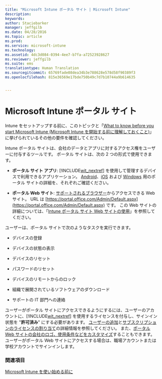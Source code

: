 ```yaml
---
title: "Microsoft Intune ポータル サイト | Microsoft Intune"
description: 
keywords: 
author: Staciebarker
manager: jeffgilb
ms.date: 04/28/2016
ms.topic: article
ms.prod: 
ms.service: microsoft-intune
ms.technology: 
ms.assetid: 4dc3d084-0394-4ee7-b7fa-a72523928627
ms.reviewer: jeffgilb
ms.suite: ems
translationtype: Human Translation
ms.sourcegitcommit: 65769fade08dea34b3e788628e578d58f90389f3
ms.openlocfilehash: 815e36569e17bde750b49c7d7b10744a9b614635


---
```


# Microsoft Intune ポータル サイト

Intune をセットアップする前に、このトピックと「[What to know before you start Microsoft Intune (Microsoft Intune を開始する前に理解しておくこと)](what-to-know-before-you-start-microsoft-intune.md)」に挙げられているその他の要件を確認してください。

Intune ポータル サイトは、会社のデータとアプリに対するアクセス権をユーザーに付与するツールです。 ポータル サイトは、次の 2 つの形式で使用できます。

-   **ポータル サイト アプリ**: [!INCLUDE[wit_nextref](../includes/wit_nextref_md.md)] を使用して管理するデバイスで利用できるアプリケーション。 [Android](/Intune/EndUser/using-your-android-device-with-intune)、[iOS](/Intune/EndUser/using-your-ios-or-mac-os-x-device-with-intune) および [Windows](/Intune/EndUser/using-your-windows-device-with-intune) 用のポータル サイトの詳細を、それぞれご確認ください。


- **ポータル Web サイト**: [サポートされるブラウザー](supported-web-browsers.md)からアクセスできる Web サイト。 URL は [https://portal.office.com/Admin/Default.aspx](https://portal.office.com/Admin/Default.aspx) です。 この Web サイトの詳細については、「[Intune ポータル サイト Web サイトの使用](/Intune/EndUser/using-the-intune-company-portal-website)」を参照してください。

ユーザーは、ポータル サイトで次のようなタスクを実行できます。

-   デバイスの登録

-   デバイスの状態の表示

-   デバイスのリセット

-   パスワードのリセット

-   デバイスのリモートからのロック

-   組織で展開されているソフトウェアのダウンロード

-   サポートの IT 部門への連絡

ユーザーがポータル サイトにアクセスできるようにするには、ユーザーのアカウントに、[!INCLUDE[wit_nextref](../includes/wit_nextref_md.md)] を使用するライセンスを付与し、サインイン状態を "**許可済み**" にする必要があります。 [ユーザーの追加](start-with-a-paid-subscription-to-microsoft-intune-step-3.md)と[サブスクリプションのライセンスの割り当て](start-with-a-paid-subscription-to-microsoft-intune-step-4.md)の詳細情報を参照してください。 また、[ポータル Web サイトの会社のロゴ、使用条件などをカスタマイズ](start-with-a-paid-subscription-to-microsoft-intune-step-7.md)することもできます。 ユーザーがポータル Web サイトにアクセスする場合は、職場アカウントまたは学校アカウントでサインインします。

### 関連項目
[Microsoft Intune を使い始める前に](what-to-know-before-you-start-microsoft-intune.md)



<!--HONumber=Jul16_HO1-->


